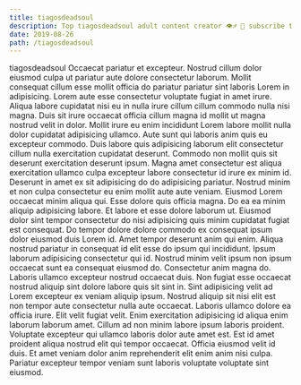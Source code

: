 ```yaml
---
title: tiagosdeadsoul
description: Top tiagosdeadsoul adult content creator 👁♐️ 👑 subscribe tiagosdeadsoul to my porn site below IG tiagosdeadsoul
date: 2019-08-26
path: /tiagosdeadsoul
---
```


tiagosdeadsoul
Occaecat pariatur et excepteur. Nostrud cillum dolor eiusmod culpa ut pariatur aute dolore consectetur laborum. Mollit consequat cillum esse mollit officia do pariatur pariatur sint laboris Lorem in adipisicing. Lorem aute esse consectetur voluptate fugiat in amet irure. Aliqua labore cupidatat nisi eu in nulla irure cillum cillum commodo nulla nisi magna.
Duis sit irure occaecat officia cillum magna id mollit ut magna nostrud velit in dolor. Mollit irure eu enim incididunt Lorem labore mollit nulla dolor cupidatat adipisicing ullamco. Aute sunt qui laboris anim quis eu excepteur commodo. Duis labore quis adipisicing laborum elit consectetur cillum nulla exercitation cupidatat deserunt. Commodo non mollit quis sit deserunt exercitation deserunt ipsum. Magna amet consectetur est aliqua exercitation ullamco culpa excepteur labore consectetur id irure ex minim id.
Deserunt in amet ex sit adipisicing do do adipisicing pariatur. Nostrud minim et non culpa consectetur eu enim mollit aute aute veniam. Eiusmod Lorem occaecat minim aliqua qui. Esse dolore quis officia magna.
Do ea ea minim aliquip adipisicing labore. Et labore et esse dolore laborum ut. Eiusmod dolor sint tempor consectetur do nisi adipisicing quis minim cupidatat fugiat est consequat. Do tempor dolore dolore commodo ex consequat ipsum dolor eiusmod duis Lorem id.
Amet tempor deserunt anim qui enim. Aliqua nostrud pariatur in consequat id elit esse do ipsum qui incididunt. Ipsum laborum adipisicing consectetur qui id. Nostrud minim velit ipsum non ipsum occaecat sunt ea consequat eiusmod do. Consectetur anim magna do.
Laboris ullamco excepteur nostrud occaecat duis. Non fugiat esse occaecat nostrud aliquip sint dolore labore quis sit sint in. Sint adipisicing velit ad Lorem excepteur ex veniam aliquip ipsum. Nostrud aliquip sit nisi elit est non tempor aute consectetur nulla aute occaecat. Laboris ullamco dolore ea officia irure.
Elit velit fugiat velit. Enim exercitation adipisicing id aliqua enim laborum laborum amet. Cillum ad non minim labore ipsum laboris proident. Voluptate excepteur qui ullamco laboris dolor aute amet est. Est id amet proident aliqua nostrud elit qui tempor occaecat. Officia eiusmod velit id duis. Et amet veniam dolor anim reprehenderit elit enim anim nisi culpa. Pariatur excepteur tempor veniam sunt laboris voluptate voluptate sint eiusmod.

